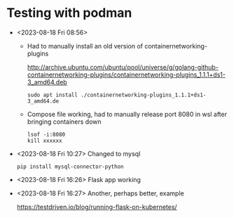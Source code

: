 # Testing with podman

- <2023-08-18 Fri 08:56>

    - Had to manually install an old version of containernetworking-plugins

        http://archive.ubuntu.com/ubuntu/pool/universe/g/golang-github-containernetworking-plugins/containernetworking-plugins_1.1.1+ds1-3_amd64.deb

        ```shell
        sudo apt install ./containernetworking-plugins_1.1.1+ds1-3_amd64.de
        ```

    - Compose file working, had to manually release port 8080 in wsl after bringing containers down

        ```shell
        lsof -i:8080
        kill xxxxxx
        ```

- <2023-08-18 Fri 10:27> Changed to mysql

    ```shell
    pip install mysql-connector-python
    ```

- <2023-08-18 Fri 16:26> Flask app working

- <2023-08-18 Fri 16:27> Another, perhaps better, example

    https://testdriven.io/blog/running-flask-on-kubernetes/


    